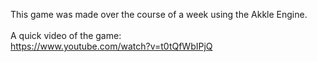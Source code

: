 This game was made over the course of a week using the Akkle Engine.<br>
<br>
A quick video of the game:<br>
https://www.youtube.com/watch?v=t0tQfWbIPjQ
